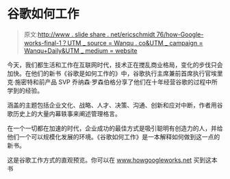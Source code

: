 # 谷歌如何工作

> 原文:[http://www . slide share . net/ericschmidt 76/how-Google-works-final-1？UTM _ source = Wanqu . co&UTM _ campaign = Wanqu+Daily&UTM _ medium = website](http://www.slideshare.net/ericschmidt76/how-google-works-final-1?utm_source=wanqu.co&utm_campaign=Wanqu+Daily&utm_medium=website)

今天，我们都生活和工作在互联网时代，技术正在搅乱商业格局，变化的步伐只会加快。在他们的新书《谷歌是如何工作的》中，谷歌执行主席兼前首席执行官埃里克·施密特和前产品 SVP 乔纳森·罗森伯格分享了他们在十年经营谷歌的过程中所学到的经验。

涵盖的主题包括企业文化、战略、人才、决策、沟通、创新和应对中断，作者用谷歌历史上的大量内幕轶事来阐述管理格言。

在一个一切都在加速的时代，企业成功的最佳方式是吸引聪明有创造力的人，并给他们一个可以规模化发展的环境。《谷歌如何工作》是一本解释如何做到这一点的新书。

这是谷歌工作方式的直观预览。你可以在 www.howgoogleworks.net 买到这本书